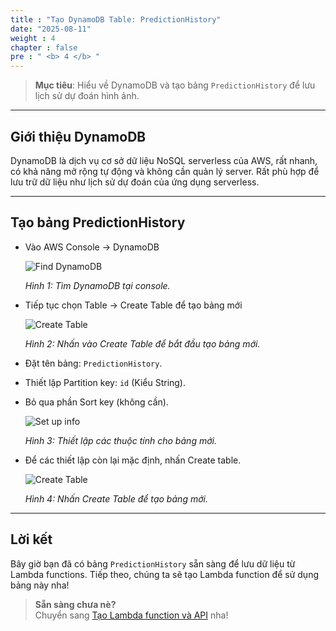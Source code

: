 ```yaml
---  
title : "Tạo DynamoDB Table: PredictionHistory"  
date: "2025-08-11"  
weight : 4  
chapter : false  
pre : " <b> 4 </b> "  
---  
```


> **Mục tiêu**: Hiểu về DynamoDB và tạo bảng `PredictionHistory` để lưu lịch sử dự đoán hình ảnh.  

---  

## Giới thiệu DynamoDB  

DynamoDB là dịch vụ cơ sở dữ liệu NoSQL serverless của AWS, rất nhanh, có khả năng mở rộng tự động và không cần quản lý server. Rất phù hợp để lưu trữ dữ liệu như lịch sử dự đoán của ứng dụng serverless.  

---  

## Tạo bảng PredictionHistory  

- Vào AWS Console → DynamoDB

  ![Find DynamoDB](/images/4.create-dynamoDB/create-dynamoDB-1.png)  

  *Hình 1: Tìm DynamoDB tại console.*

- Tiếp tục chọn Table → Create Table để tạo bảng mới

  ![Create Table](/images/4.create-dynamoDB/create-dynamoDB-2.png)  

  *Hình 2: Nhấn vào Create Table để bắt đầu tạo bảng mới.*

- Đặt tên bảng: `PredictionHistory`.  
- Thiết lập Partition key: `id` (Kiểu String).  
- Bỏ qua phần Sort key (không cần).  

  ![Set up info](/images/4.create-dynamoDB/create-dynamoDB-3.png)  

  *Hình 3: Thiết lập các thuộc tính cho bảng mới.*

- Để các thiết lập còn lại mặc định, nhấn Create table.  

  ![Create Table](/images/4.create-dynamoDB/create-dynamoDB-4.png)  

  *Hình 4: Nhấn Create Table để tạo bảng mới.*

---  

## Lời kết  

Bây giờ bạn đã có bảng `PredictionHistory` sẵn sàng để lưu dữ liệu từ Lambda functions. Tiếp theo, chúng ta sẽ tạo Lambda function để sử dụng bảng này nha!  

> **Sẵn sàng chưa nè?**  
> Chuyển sang [Tạo Lambda function và API](/5-lambda-api-setup/) nha!  